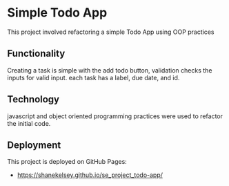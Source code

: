 # Simple Todo App

This project involved refactoring a simple Todo App using OOP practices

## Functionality

Creating a task is simple with the add todo button,
validation checks the inputs for valid input.
each task has a label, due date, and id.

## Technology

javascript and object oriented programming practices were used to refactor the initial code.

## Deployment

This project is deployed on GitHub Pages:

- https://shanekelsey.github.io/se_project_todo-app/
